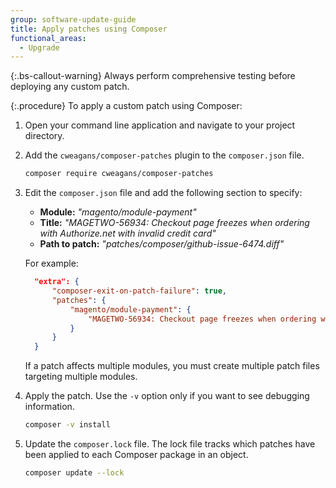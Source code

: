 ```yaml
---
group: software-update-guide
title: Apply patches using Composer
functional_areas:
  - Upgrade
---
```



{:.bs-callout-warning}
Always perform comprehensive testing before deploying any custom patch.

{:.procedure}
To apply a custom patch using Composer:

1. Open your command line application and navigate to your project directory.
1. Add the `cweagans/composer-patches` plugin to the `composer.json` file.

   ```bash
   composer require cweagans/composer-patches
   ```

1. Edit the `composer.json` file and add the following section to specify:
   -  **Module:** *\"magento/module-payment\"*
   -  **Title:** *\"MAGETWO-56934: Checkout page freezes when ordering with Authorize.net with invalid credit card\"*
   -  **Path to patch:** *\"patches/composer/github-issue-6474.diff\"*

   For example:

   ```json
     "extra": {
         "composer-exit-on-patch-failure": true,
         "patches": {
             "magento/module-payment": {
                 "MAGETWO-56934: Checkout page freezes when ordering with Authorize.net with invalid credit card": "patches/composer/github-issue-6474.diff"
             }
         }
     }
   ```

    If a patch affects multiple modules, you must create multiple patch files targeting multiple modules.

1. Apply the patch. Use the `-v` option only if you want to see debugging information.

   ```bash
   composer -v install
   ```

1. Update the `composer.lock` file. The lock file tracks which patches have been applied to each Composer package in an object.

   ```bash
   composer update --lock
   ```
